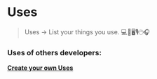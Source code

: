 # Uses

> Uses → List your things you use. 💻📲🖥🎙🖱🎧

### Uses of others developers:




[**Create your own Uses**](https://github.com/mateusortiz/uses/blob/master/create-your-uses.md)
